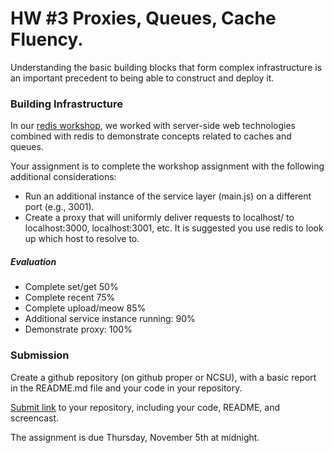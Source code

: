 # HW #3 Proxies, Queues, Cache Fluency.

Understanding the basic building blocks that form complex infrastructure is an important precedent to being able to construct and deploy it.

### Building Infrastructure

In our [redis workshop](https://github.com/CSC-DevOps/Queues), we worked with server-side web technologies combined with redis to demonstrate concepts related to caches and queues.

Your assignment is to complete the workshop assignment with the following additional considerations:

* Run an additional instance of the service layer (main.js) on a different port (e.g., 3001).
* Create a proxy that will uniformly deliver requests to localhost/ to localhost:3000, localhost:3001, etc.  It is suggested you use redis to look up which host to resolve to.

##### Evaluation

- Complete set/get 50%
- Complete recent 75%
- Complete upload/meow 85%
- Additional service instance running: 90%
- Demonstrate proxy: 100%

### Submission

Create a github repository (on github proper or NCSU), with a basic report in the README.md file and your code in your repository.

[Submit link](https://docs.google.com/a/ncsu.edu/forms/d/14TuWQgDVUt0I4Q5DC-gI5kbakVBRkQnTZfrVAZ_e0fs/viewform?usp=send_form) to your repository, including your code, README, and screencast.

The assignment is due Thursday, November 5th at midnight.
